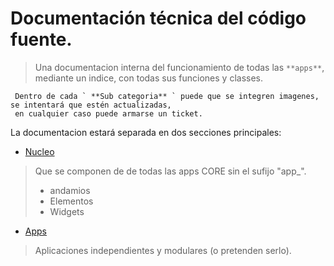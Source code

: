 # Documentación técnica del código fuente.

 > Una documentacion interna del funcionamiento de todas las ` **apps** `,
 > mediante un indice, con todas sus funciones y classes.

```{nota}
 Dentro de cada ` **Sub categoria** ` puede que se integren imagenes, se intentará que estén actualizadas, 
 en cualquier caso puede armarse un ticket.
```

La documentacion estará separada en dos secciones principales:
- [Nucleo](core)
> Que se componen de de todas las apps CORE sin el sufijo "app_".
> - andamios
> - Elementos
> - Widgets
- [Apps](apps)
> Aplicaciones independientes y modulares (o pretenden serlo).